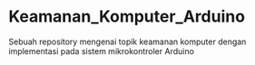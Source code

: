 # Keamanan_Komputer_Arduino
Sebuah repository mengenai topik keamanan komputer dengan implementasi pada sistem mikrokontroler Arduino
